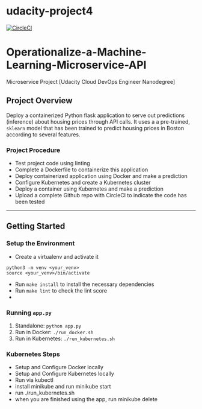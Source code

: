 # udacity-project4
[![CircleCI](https://dl.circleci.com/status-badge/img/gh/shreyabhat98/udacity-project4/tree/master.svg?style=svg)](https://dl.circleci.com/status-badge/redirect/gh/shreyabhat98/udacity-project4/tree/master)

# Operationalize-a-Machine-Learning-Microservice-API
Microservice Project [Udacity Cloud DevOps Engineer Nanodegree]

## Project Overview
Deploy a containerized Python flask application to serve out predictions (inference) about housing prices through API calls. It uses a a pre-trained, `sklearn` model that has been trained to predict housing prices in Boston according to several features. 

### Project Procedure
* Test project code using linting
* Complete a Dockerfile to containerize this application
* Deploy containerized application using Docker and make a prediction
* Configure Kubernetes and create a Kubernetes cluster
* Deploy a container using Kubernetes and make a prediction
* Upload a complete Github repo with CircleCI to indicate the code has been tested



---
## Getting Started
### Setup the Environment

* Create a virtualenv and activate it
```
python3 -m venv <your_venv>
source <your_venv>/bin/activate
```
* Run `make install` to install the necessary dependencies
* Run `make lint` to check the lint score
* 
### Running `app.py`

1. Standalone:  `python app.py`
2. Run in Docker:  `./run_docker.sh`
3. Run in Kubernetes:  `./run_kubernetes.sh`

### Kubernetes Steps

* Setup and Configure Docker locally
* Setup and Configure Kubernetes locally
* Run via kubectl
* install minikube and run minikube start
* run ./run_kubernetes.sh
* when you are finished using the app, run minikube delete
